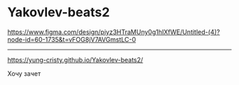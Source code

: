 # Yakovlev-beats2

https://www.figma.com/design/piyz3HTraMUny0g1hIXfWE/Untitled-(4)?node-id=60-1735&t=vFOG8jV7AVGmstLC-0

_________________________________________________________________________________________________________


https://yung-cristy.github.io/Yakovlev-beats2/


Хочу зачет
